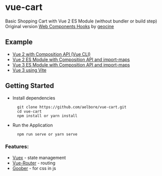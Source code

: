 # vue-cart
Basic Shopping Cart with Vue 2 ES Module (without bundler or build step) <br />
Original version [Web Components Hooks](https://github.com/geocine/web-components-hooks-demo) by [geocine](https://github.com/geocine)

Example
------------
* [Vue 2 with Composition API (Vue CLI)](https://github.com/aelbore/vue-cart/tree/vue2-composition-api)
* [Vue 2 ES Module with Composition API and import-maps](https://github.com/aelbore/vue-cart/tree/vue2-esm-composition-api)
* [Vue 3 ES Module with Composition API and import-maps](https://github.com/aelbore/vue-cart/tree/vue3-composition-api)
* [Vue 3 using Vite](https://github.com/aelbore/vue-cart/tree/vue3-vite) 


Getting Started
------------
  * Install dependencies
    ```
      git clone https://github.com/aelbore/vue-cart.git
      cd vue-cart
      npm install or yarn install
    ```
  * Run the Application
    ```
      npm run serve or yarn serve
    ```

### Features:
* [Vuex](https://vuex.vuejs.org/) - state management
* [Vue-Router](https://router.vuejs.org/) - routing
* [Goober](https://www.npmjs.com/package/goober) - for css in js 

